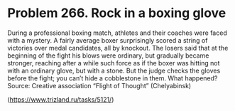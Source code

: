 # Problem 266. Rock in a boxing glove 

During a professional boxing match, athletes and their coaches were faced with a mystery. A fairly average boxer surprisingly scored a string of victories over medal candidates, all by knockout. The losers said that at the beginning of the fight his blows were ordinary, but gradually became stronger, reaching after a while such force as if the boxer was hitting not with an ordinary glove, but with a stone. But the judge checks the gloves before the fight; you can’t hide a cobblestone in them. What happened? Source: Creative association “Flight of Thought” (Chelyabinsk)

(https://www.trizland.ru/tasks/5121/)